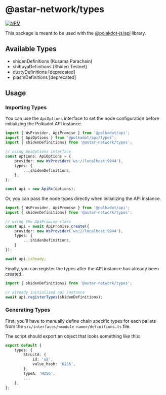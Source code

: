# @astar-network/types

[![NPM](https://nodei.co/npm/@astar-network/types.png?downloads=true)](https://www.npmjs.com/package/@astar-network/types)

This package is meant to be used with the [@polakdot-js/api](https://github.com/polkadot-js/api) library.

## Available Types

* shidenDefinitions (Kusama Parachain)
* shibuyaDefinitions (Shiden Testnet)
* dustyDefinitions [deprecated]
* plasmDefinitions [deprecated] 

## Usage

### Importing Types

You can use the `ApiOptions` interface to set the node configuration before initializing the Polkadot API instance.

```ts
import { WsProvider, ApiPromise } from '@polkadot/api';
import { ApiOptions } from '@polkadot/api/types';
import { shidenDefinitions} from '@astar-network/types';

// using ApiOptions interface
const options: ApiOptions = {
    provider: new WsProvider('ws://localhost:9944'),
    types: {
        ...shidenDefinitions,
    },
};

const api = new ApiRx(options);
```

Or, you can pass the node types directly when initializing the API instance.

```ts
import { WsProvider, ApiPromise } from '@polkadot/api';
import { shidenDefinitions} from '@astar-network/types';

// using the ApiPromise class
const api = await ApiPromise.create({
    provider: new WsProvider('ws://localhost:9944'),
    types: {
        ...shidenDefinitions,
    }
});

await api.isReady;
```

Finally, you can register the types after the API instance has already been created.

```ts
import { shidenDefinitions} from '@astar-network/types';

// already initialized api instance
await api.registerTypes(shidenDefinitions);
```

### Generating Types

First, you'll have to manually define chain specific types for each pallets from the `src/interfaces/<module-name>/definitions.ts` file.

The script should export an object that looks something like this:

```ts
export default {
    types: {
        StructA: {
            id: 'u8',
            value_hash: 'H256',
        },
        TypeA: 'H256',
        ...
    },
};
```
